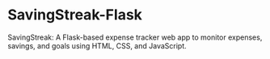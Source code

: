 # SavingStreak-Flask
SavingStreak: A Flask-based expense tracker web app to monitor expenses, savings, and goals using HTML, CSS, and JavaScript.

